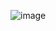 ![image](https://user-images.githubusercontent.com/36649115/41548373-aeb583c0-72d7-11e8-8dc3-5df458e5c342.png)
